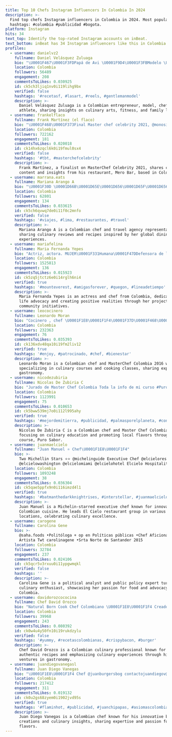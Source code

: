 ```yaml
---
title: Top 10 Chefs Instagram Influencers In Colombia In 2024
description: >-
  Find top chefs Instagram influencers in Colombia in 2024. Most popular
  hashtags: #colombia #publicidad #bogota.
platform: Instagram
hits: 34
text_top: Identify the top-rated Instagram accounts on inBeat.
text_bottom: inBeat has 34 Instagram influencers like this in Colombia for you to contact.
profiles:
  - username: danielvz2
    fullname: Daniel Velásquez Zuluaga
    bio: "\U0001F467\U0001F3FDPapá de Avi \U0001F9D4\U0001F3FBModelo \U0001F52AChef \U0001F4BCEmpresario @aderezosmassadi \U0001F3CB\U0001F3FB‍♂️Deportista \U0001F44A\U0001F3FD Desafío Súper Regiones 2019 \U0001F4E9danivelasquez110@gmail.com"
    location: Colombia
    followers: 56489
    engagement: 208
    commentsToLikes: 0.030925
    id: ck5ch3ljiq1nv0i119lihg9bx
    verified: false
    hashtags: '#recetasf, #lasart, #reels, #gentlemanmodel'
    description: >-
      Daniel Velásquez Zuluaga is a Colombian entrepreneur, model, chef, and
      athlete, sharing insights on culinary arts, fitness, and family life.
  - username: frankelflaco
    fullname: Frank Martínez (el flaco)
    bio: "\U0001F468‍\U0001F373Final Master chef celebrity 2021, @monosinpropina @elmetodoarjona \U0001F4CDTenemos @merobar.co ❤️‍\U0001F525 ☎️3014435870 Jorge Serna ⬇️BOLETAS TODOS LOS SHOWS⬇️"
    location: Colombia
    followers: 722162
    engagement: 181
    commentsToLikes: 0.020018
    id: ck14hx6zqcl6k0i19fmul0sx4
    verified: false
    hashtags: '#tbt, #masterchefcelebrity'
    description: >-
      Frank Martínez, a finalist on MasterChef Celebrity 2021, shares culinary
      content and insights from his restaurant, Mero Bar, based in Colombia.
  - username: marrana.eats
    fullname: Mariana Arango A
    bio: "\U0001F30D \U0001D66B\U0001D65E\U0001D656\U0001D65F\U0001D656\U0001D662\U0001D664\U0001D668 \U0001D665\U0001D656\U0001D667\U0001D656 \U0001D658\U0001D664\U0001D662\U0001D65A\U0001D667, \U0001D658\U0001D664\U0001D662\U0001D65A\U0001D662\U0001D664\U0001D668 \U0001D665\U0001D656\U0001D667\U0001D656 \U0001D66B\U0001D65E\U0001D656\U0001D65F\U0001D656\U0001D667 \U0001F469\U0001F3FC‍\U0001F373chef ✈️ agencia de viajes \U0001F37D reviews y recetas \U0001F4F2info"
    location: Colombia
    followers: 62801
    engagement: 134
    commentsToLikes: 0.033615
    id: ck5ch6qvwq7de0i11f0c2mnfo
    verified: false
    hashtags: '#viajes, #lima, #restaurantes, #travel'
    description: >-
      Mariana Arango A is a Colombian chef and travel agency representative
      sharing culinary reviews and recipes inspired by her global dining
      experiences.
  - username: mariafelina
    fullname: Maria Fernanda Yepes
    bio: "Actriz, actora. MUJER\U0001F331Humana\U0001F47DDefensora de la vida y creadora de realidad. @casafelina un sueño en construcción Y ahora chef\U0001F469\U0001F3FB‍\U0001F373"
    location: Colombia
    followers: 1525813
    engagement: 136
    commentsToLikes: 0.015923
    id: ck5zq5jtctz6e0i14rglh6ni4
    verified: true
    hashtags: '#mounteverest, #amigasforever, #quegon, #lineadetiempo'
    description: >-
      Maria Fernanda Yepes is an actress and chef from Colombia, dedicated to
      life advocacy and creating positive realities through her projects and
      community initiatives.
  - username: leococinero
    fullname: Leonardo Moran
    bio: "Cocinero , chef \U0001F1E8\U0001F1F4\U0001F37D\U0001F468\U0001F3FB‍\U0001F373\U0001F52A♉️ Cursos y clases de cocina. \U0001F957 Ganador de Master chef Colombia 2016 Contacto: sfraija@wmcolombia.com o mensaje directo. \U0001F64F☸️\U0001F44D"
    location: Colombia
    followers: 232363
    engagement: 76
    commentsToLikes: 0.035393
    id: ck136xdv48qa10i19fm2liv12
    verified: true
    hashtags: '#enjoy, #patrocinado, #chef, #bienestar'
    description: >-
      Leonardo Moran is a Colombian chef and MasterChef Colombia 2016 winner,
      specializing in culinary courses and cooking classes, sharing expertise in
      gastronomy.
  - username: nicodezubiria
    fullname: Nicolas De Zubiria C
    bio: "Jurado de Master Chef Colombia Toda la info de mi curso #PuroSaborConNicoDeZubiría aquí \U0001F53D"
    location: Colombia
    followers: 1123991
    engagement: 75
    commentsToLikes: 0.010653
    id: ck5bww539mj7o0i112l995ahy
    verified: true
    hashtags: '#mejordemitierra, #publicidad, #palmasporelplaneta, #consumecolombiano'
    description: >-
      Nicolas De Zubiria C is a Colombian chef and Master Chef Colombia judge,
      focusing on culinary education and promoting local flavors through his
      course, Puro Sabor.
  - username: juanmaelcielo
    fullname: "Juan Manuel ⭐️ Chef\U0001F1E8\U0001F1F4"
    bio: >-
      Two Michellin Stars ⭐️⭐️ @michelinguide Executive Chef @elcielorestaurant
      @elcielowashington @elcielomiami @elcielohotel Elcielo Hospitality Group
    location: Colombia
    followers: 1093248
    engagement: 38
    commentsToLikes: 0.036304
    id: ck5qae5ppfx9n0i116imzd4l1
    verified: true
    hashtags: '#batmanthedarkknightrises, #interstellar, #juanmaelcielo, #arepalovers'
    description: >-
      Juan Manuel is a Michelin-starred executive chef known for innovative
      Colombian cuisine. He leads El Cielo restaurant group in various
      locations, celebrating culinary excellence.
  - username: carogene
    fullname: Carolina Gene
    bio: >-
      @saha.foods •Politóloga + op en Políticas públicas •Chef Aficionada &
      Artista Twt carolinagene •Srta Norte de Santander 2015
    location: Colombia
    followers: 32784
    engagement: 237
    commentsToLikes: 0.024106
    id: ck5qcr5v3rxuu0i11ypgwmqkl
    verified: false
    hashtags: ''
    description: >-
      Carolina Gene is a political analyst and public policy expert turned
      culinary enthusiast, showcasing her passion for food and advocacy from
      Colombia.
  - username: davidorozcococina
    fullname: Chef David Orozco
    bio: "Natural Born Cook Chef Colombiano \U0001F1E8\U0001F1F4 Creador de @chorilongo / @oculto_bog / @curaduriagastronomica / @senorarice"
    location: Colombia
    followers: 39968
    engagement: 243
    commentsToLikes: 0.080392
    id: ck0w4u4y50fn10i19rukdzylu
    verified: false
    hashtags: '#yummy, #recetascolombianas, #crispybacon, #burger'
    description: >-
      Chef David Orozco is a Colombian culinary professional known for creating
      authentic recipes and emphasizing culinary experiences through his
      ventures in gastronomy.
  - username: juandiegovanegasl
    fullname: Juan Diego Vanegas
    bio: "\U0001F1E8\U0001F1F4 Chef @juanburgersbog contactojuandiegov@gmail.com."
    location: Colombia
    followers: 217412
    engagement: 311
    commentsToLikes: 0.019132
    id: ck0u2gs68zyem0i1902jvd95s
    verified: true
    hashtags: '#flaminhot, #publicidad, #juanchipapas, #asiomascolombiano'
    description: >-
      Juan Diego Vanegas is a Colombian chef known for his innovative burger
      creations and culinary insights, sharing expertise and passion for local
      flavors.
---
```


